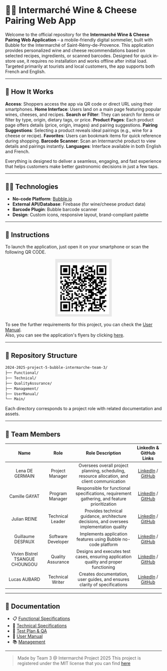 # 🧀🍷 Intermarché Wine & Cheese Pairing Web App

Welcome to the official repository for the **Intermarché Wine & Cheese Pairing Web Application** – a mobile-friendly digital sommelier, built with Bubble for the Intermarché of Saint-Rémy-de-Provence.
This application provides personalized wine and cheese recommendations based on selected recipes, ingredients, or scanned barcodes. Designed for quick in-store use, it requires no installation and works offline after initial load. Targeted primarily at tourists and local customers, the app supports both French and English.

---

## 🚀 How It Works

 **Access**: Shoppers access the app via QR code or direct URL using their smartphones.
 **Home Interface**: Users land on a main page featuring popular wines, cheeses, and recipes.
 **Search or Filter**: They can search for items or filter by type, origin, dietary tags, or price.
 **Product Pages**: Each product page offers details (price, origin, images) and pairing suggestions.
 **Pairing Suggestions**: Selecting a product reveals ideal pairings (e.g., wine for a cheese or recipe).
 **Favorites**: Users can bookmark items for quick reference during shopping.
 **Barcode Scanner**: Scan an Intermarché product to view details and pairings instantly.
 **Languages**: Interface available in both English and French.

Everything is designed to deliver a seamless, engaging, and fast experience that helps customers make better gastronomic decisions in just a few taps.

---

## 🧑‍💻 Technologies

- **No-code Platform**: [Bubble.io](https://bubble.io)
- **External API/Database**: Firebase (for wine/cheese product data)
- **Barcode Plugin**: Bubble barcode scanner
- **Design**: Custom icons, responsive layout, brand-compliant palette

---

## 📍 Instructions

To launch the application, just open it on your smartphone or scan the following QR CODE.
<div align="center">

![qrcode](./Document/Flyer/QRcode.png)

</div>

To see the further requirements for this project, you can check the [User Manual](./Document/UserManual/userManual.pdf). <br>
Also, you can see the application's flyers by clicking [here](./Document/Flyer/FlyerUS.png).

---

## 📁 Repository Structure

```bash
2024-2025-project-5-bubble-intermarche-team-3/
├── Functional/
├── Technical/
├── QualityAssurance/
├── Management/
├── UserManual/
└── Main/
```

Each directory corresponds to a project role with related documentation and assets.

---

## 👥 Team Members

|              Name               |        Role        |                                       Role Description                                       |                                           LinkedIn & GitHub Links                                           |
| :-----------------------------: | :----------------: | :------------------------------------------------------------------------------------------: | :---------------------------------------------------------------------------------------------------------: |
|         Lena DE GERMAIN         |  Project Manager   | Oversees overall project planning, scheduling, resource allocation, and client communication |       [LinkedIn](https://www.linkedin.com/in/léna-de-germain/) / [GitHub](https://github.com/lenadg18)        |
|          Camille GAYAT          |  Program Manager   | Responsible for functional specifications, requirement gathering, and feature prioritization |   [LinkedIn](https://www.linkedin.com/in/camille-g-a89114293/) / [GitHub](https://github.com/CamilleGayat)    |
|          Julian REINE           |  Technical Leader  |   Provides technical guidance, architecture decisions, and oversees implementation quality   |  [LinkedIn](https://www.linkedin.com/in/julian-reine-b2952632a/) / [GitHub](https://github.com/JulianREINE)   |
|        Guillaume DESPAUX        | Software Developer |                Implements application features using Bubble no-code platform                 |  [LinkedIn](https://www.linkedin.com/in/guillaume-despaux/) / [GitHub](https://github.com/GuillaumeDespaux)   |
| Vivien Bistrel TSANGUE CHOUNGOU | Quality Assurance  |     Designs and executes test cases, ensuring application quality and proper functioning     | [LinkedIn](https://www.linkedin.com/in/bistrel-tsangue-603635261/) / [GitHub](https://github.com/Bistrel2002) |
|          Lucas AUBARD           |  Technical Writer  |          Creates documentation, user guides, and ensures clarity of specifications           |         [LinkedIn](https://www.linkedin.com/in/lucasaubard/) / [GitHub](https://github.com/LucasAub)          |

---

## 📄 Documentation

- 📋 [Functional Specifications](./Document/FunctionalSpecification/functionalSpecification.md)
- 🔧 [Technical Specifications](./Document/TechnicalSpecifications/technicalSpecifications.md)
- 🧪 [Test Plan & QA](./Document/QualityAssurance)
- 📘 [User Manual](./Document/UserManual/userManual.pdf)
- 📚 [Management](./Document/Management)

---

> Made by Team 3 @ Intermarché Project 2025
> This project is registered under the MIT license that you can find [here](./LICENSE.md)

